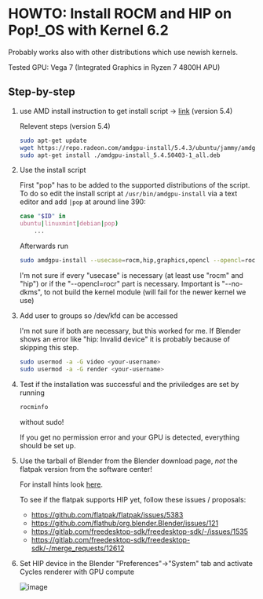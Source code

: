 # HOWTO: Install ROCM and HIP on Pop!_OS with Kernel 6.2

Probably works also with other distributions which use newish kernels.

Tested GPU: Vega 7 (Integrated Graphics in Ryzen 7 4800H APU)

## Step-by-step

1. use AMD install instruction to get install script -> [link](https://docs.amd.com/bundle/ROCm-Installation-Guide-v5.4.3/page/How_to_Install_ROCm.html) (version 5.4)

    Relevent steps (version 5.4)

    ```bash
    sudo apt-get update
    wget https://repo.radeon.com/amdgpu-install/5.4.3/ubuntu/jammy/amdgpu-install_5.4.50403-1_all.deb 
    sudo apt-get install ./amdgpu-install_5.4.50403-1_all.deb
    ```

2. Use the install script
    
    First "pop" has to be added to the supported distributions of the script.
    To do so edit the install script at `/usr/bin/amdgpu-install` via a text editor and add `|pop` at around line 390:
    
    ```bash
    case "$ID" in
    ubuntu|linuxmint|debian|pop)
        ...
    ```

    Afterwards run
    
    ```bash
    sudo amdgpu-install --usecase=rocm,hip,graphics,opencl --opencl=rocr --no-dkms
    ```

    I'm not sure if every "usecase" is necessary (at least use "rocm" and "hip") or if the "--opencl=rocr" part is necessary.
    Important is "--no-dkms", to not build the kernel module (will fail for the newer kernel we use)

3. Add user to groups so /dev/kfd can be accessed

    I'm not sure if both are necessary, but this worked for me.
    If Blender shows an error like "hip: Invalid device" it is probably because of skipping this step.

    ```bash
    sudo usermod -a -G video <your-username>
    sudo usermod -a -G render <your-username>
    ```

4. Test if the installation was successful and the priviledges are set by running

    ```bash
    rocminfo 
    ```
    without sudo!
    
    If you get no permission error and your GPU is detected, everything should be set up.

5. Use the tarball of Blender from the Blender download page, _not_ the flatpak version from the software center!

    For install hints look [here](https://ubuntuhandbook.org/index.php/2021/12/blender-3-0-released-install-tarball/).

    To see if the flatpak supports HIP yet, follow these issues / proposals:
    - https://github.com/flatpak/flatpak/issues/5383
    - https://github.com/flathub/org.blender.Blender/issues/121
    - https://gitlab.com/freedesktop-sdk/freedesktop-sdk/-/issues/1535
    - https://gitlab.com/freedesktop-sdk/freedesktop-sdk/-/merge_requests/12612

6. Set HIP device in the Blender "Preferences"->"System" tab and activate Cycles renderer with GPU compute

    ![image](https://user-images.githubusercontent.com/18579177/232140758-0a78c6e1-0fee-4d45-a2cf-0075c9922e43.png)
